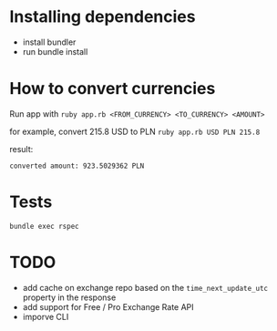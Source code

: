 # Installing dependencies

- install bundler
- run bundle install

# How to convert currencies

 Run app with
 `ruby app.rb <FROM_CURRENCY> <TO_CURRENCY> <AMOUNT>`

 for example, convert 215.8 USD to PLN
 `ruby app.rb USD PLN 215.8`

 result:
 ```
 converted amount: 923.5029362 PLN
 ```

 # Tests

 `bundle exec rspec`

 # TODO

- add cache on exchange repo based on the `time_next_update_utc` property in the response
- add support for Free / Pro Exchange Rate API
- imporve CLI
